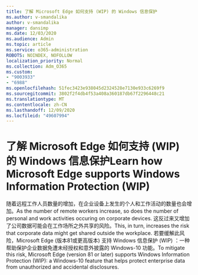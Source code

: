 ```yaml
---
title: 了解 Microsoft Edge 如何支持 (WIP) 的 Windows 信息保护
ms.author: v-smandalika
author: v-smandalika
manager: dansimp
ms.date: 12/03/2020
ms.audience: Admin
ms.topic: article
ms.service: o365-administration
ROBOTS: NOINDEX, NOFOLLOW
localization_priority: Normal
ms.collection: Adm_O365
ms.custom:
- "9003933"
- "6988"
ms.openlocfilehash: 51fec3423e938045d2324528e7130e933c6269f9
ms.sourcegitcommit: 3802f2f4db4f53a408a360187db67f2296448c21
ms.translationtype: MT
ms.contentlocale: zh-CN
ms.lasthandoff: 12/09/2020
ms.locfileid: "49607994"
---
```

# <a name="learn-how-microsoft-edge-supports-windows-information-protection-wip"></a><span data-ttu-id="8af0d-102">了解 Microsoft Edge 如何支持 (WIP) 的 Windows 信息保护</span><span class="sxs-lookup"><span data-stu-id="8af0d-102">Learn how Microsoft Edge supports Windows Information Protection (WIP)</span></span>

<span data-ttu-id="8af0d-103">随着远程工作人员数量的增加，在企业设备上发生的个人和工作活动的数量也会增加。</span><span class="sxs-lookup"><span data-stu-id="8af0d-103">As the number of remote workers increase, so does the number of personal and work activities occuring on corporate devices.</span></span> <span data-ttu-id="8af0d-104">这反过来又增加了公司数据可能会在工作场所之外共享的风险。</span><span class="sxs-lookup"><span data-stu-id="8af0d-104">This, in turn, increases the risk that corporate data might get shared outside the workplace.</span></span> <span data-ttu-id="8af0d-105">若要缓解此风险，Microsoft Edge (版本81或更高版本) 支持 Windows 信息保护 (WIP) ：一种帮助保护企业数据免遭未经授权和意外披露的 Windows-10 功能。</span><span class="sxs-lookup"><span data-stu-id="8af0d-105">To mitigate this risk, Microsoft Edge (version 81 or later) supports Windows Information Protection (WIP): a Windows-10 feature that helps protect enterprise data from unauthorized and accidental disclosures.</span></span>
